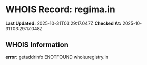 # WHOIS Record: regima.in

**Last Updated:** 2025-10-31T03:29:17.047Z
**Checked At:** 2025-10-31T03:29:17.048Z

## WHOIS Information

**error:** getaddrinfo ENOTFOUND whois.registry.in


